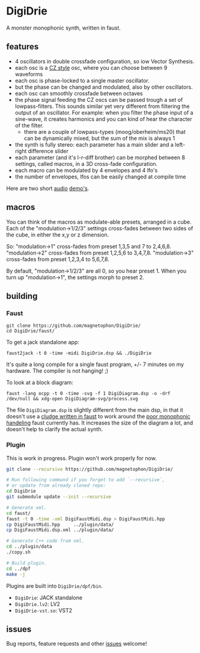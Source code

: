# DigiDrie

A monster monophonic synth, written in faust.

## features

- 4 oscillators in double crossfade configuration, so iow Vector Synthesis.
- each osc is a [CZ style](https://forum.pdpatchrepo.info/topic/5992/casio-cz-oscillators) osc, where you can choose between 9 waveforms
- each osc is phase-locked to a single master oscillator.
- but the phase can be changed and modulated, also by other oscillators.
- each osc can smoothly crossfade between octaves
- the phase signal feeding the CZ oscs can be passed trough a set of lowpass-filters.
  This sounds similar yet very different from filtering the output of an oscillator. For example: when you filter the phase input of a sine-wave, it creates harmonics and you can kind of hear the character of the filter.
  - there are a couple of lowpass-types (moog/oberheim/ms20) that can be dynamically mixed, but the sum of the mix is always 1
- the synth is fully stereo: each parameter has a main slider and a left-right difference slider
- each parameter (and it's l-r-diff brother) can be morphed between 8 settings, called macros, in a 3D cross-fade configuration.
- each macro can be modulated by 4 envelopes and 4 lfo's
- the number of envelopes, lfos can be easily changed at compile time


Here are two short [audio](https://magnetophon.nl/sounds/magnetophon/digiDrie.mp3) [demo's](https://raw.githubusercontent.com/magnetophon/DigiDrie/master/faust/various/digiDrie_III.mp3).


## macros

You can think of the macros as modulate-able presets, arranged in a cube.
Each of the "modulation->1/2/3" settings cross-fades between two sides of the cube, in either the x,y or z dimension.

So:
"modulation->1" cross-fades from preset 1,3,5 and 7 to 2,4,6,8.
"modulation->2" cross-fades from preset 1,2,5,6 to 3,4,7,8.
"modulation->3" cross-fades from preset 1,2,3,4 to 5,6,7,8.

By default, "modulation->1/2/3" are all 0, so you hear preset 1.
When you turn up "modulation->1", the settings morph to preset 2.

## building

### Faust

``` shell
git clone https://github.com/magnetophon/DigiDrie/
cd DigiDrie/faust/
```

To get a jack standalone app:

``` shell
faust2jack -t 0 -time -midi DigiDrie.dsp && ./DigiDrie

```

It's quite a long compile for a single faust program, +/- 7 minutes on my hardware.
The compiler is not hanging!  ;)

To look at a block diagram:

``` shell
faust -lang ocpp -t 0 -time -svg -f 1 DigiDiagram.dsp -o -drf  /dev/null && xdg-open DigiDiagram-svg/process.svg
```

The file ``DigiDiagram.dsp`` is slightly different from the main dsp, in that it doesn't use a [cludge written in faust](https://github.com/magnetophon/DigiDrie/blob/master/lib/lastNote.lib) to work around the [poor monophonic handeling](https://github.com/grame-cncm/faust/issues/252) faust currently has.
It increases the size of the diagram a lot, and doesn't help to clarify the actual synth.


### Plugin

This is work in progress. Plugin won't work properly for now.

```bash
git clone --recursive https://github.com/magnetophon/DigiDrie/

# Run following command if you forget to add `--recursive`,
# or update from already cloned repo:
cd DigiDrie
git submodule update --init --recursive

# Generate xml.
cd faust/
faust -t 0 -time -xml DigiFaustMidi.dsp > DigiFaustMidi.hpp
cp DigiFaustMidi.hpp     ../plugin/data/
cp DigiFaustMidi.dsp.xml ../plugin/data/

# Generate C++ code from xml.
cd ../plugin/data
./copy.sh

# Build plugin.
cd ../dpf
make -j
```

Plugins are built into `DigiDrie/dpf/bin`.

- `DigiDrie`: JACK standalone
- `DigiDrie.lv2`: LV2
- `DigiDrie-vst.so`: VST2

## issues

Bug reports, feature requests and other [issues](https://github.com/magnetophon/DigiDrie/issues) welcome!
